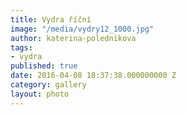 ```yaml
---
title: Vydra říční
image: "/media/vydry12_1000.jpg"
author: katerina-polednikova
tags:
- vydra
published: true
date: 2016-04-08 18:37:38.000000000 Z
category: gallery
layout: photo
---
```


